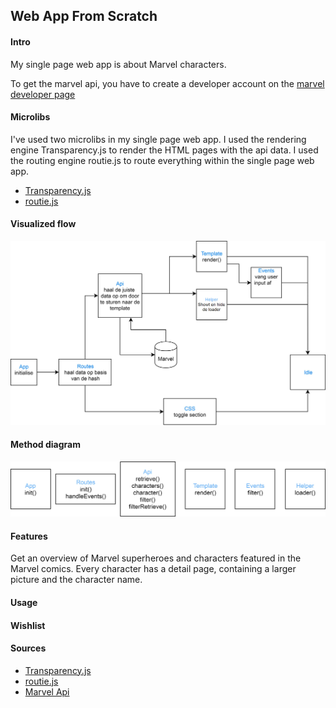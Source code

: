 ## Web App From Scratch

#### Intro

My single page web app is about Marvel characters.

To get the marvel api, you have to create a developer account on the [marvel developer page](https://developer.marvel.com/)

#### Microlibs

I've used two microlibs in my single page web app. I used the rendering engine Transparency.js to render the HTML pages with the api data. I used the routing engine routie.js to route everything within the single page web app.

- [Transparency.js](https://github.com/leonidas/transparency)
- [routie.js](http://projects.jga.me/routie/)

#### Visualized flow

![](https://github.com/RobinFrugte97/wafs/blob/master/images/VisualizedFlow.jpg)

#### Method diagram

![](https://github.com/RobinFrugte97/wafs/blob/master/images/MethodDiagram.jpg)

#### Features

Get an overview of Marvel superheroes and characters featured in the Marvel comics.
Every character has a detail page, containing a larger picture and the character name.

#### Usage



#### Wishlist



#### Sources

- [Transparency.js](https://github.com/leonidas/transparency)
- [routie.js](http://projects.jga.me/routie/)
- [Marvel Api](https://developer.marvel.com/)
